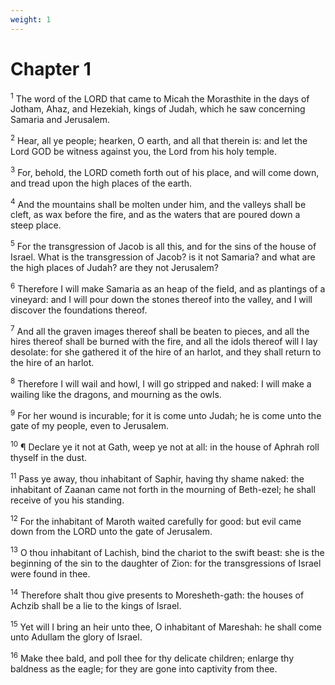 ```yaml
---
weight: 1
---
```


# Chapter 1

<sup>1</sup> The word of the LORD that came to Micah the Morasthite in the days of Jotham, Ahaz, and Hezekiah, kings of Judah, which he saw concerning Samaria and Jerusalem. 

<sup>2</sup> Hear, all ye people; hearken, O earth, and all that therein is: and let the Lord GOD be witness against you, the Lord from his holy temple. 

<sup>3</sup> For, behold, the LORD cometh forth out of his place, and will come down, and tread upon the high places of the earth. 

<sup>4</sup> And the mountains shall be molten under him, and the valleys shall be cleft, as wax before the fire, and as the waters that are poured down a steep place. 

<sup>5</sup> For the transgression of Jacob is all this, and for the sins of the house of Israel. What is the transgression of Jacob? is it not Samaria? and what are the high places of Judah? are they not Jerusalem? 

<sup>6</sup> Therefore I will make Samaria as an heap of the field, and as plantings of a vineyard: and I will pour down the stones thereof into the valley, and I will discover the foundations thereof. 

<sup>7</sup> And all the graven images thereof shall be beaten to pieces, and all the hires thereof shall be burned with the fire, and all the idols thereof will I lay desolate: for she gathered it of the hire of an harlot, and they shall return to the hire of an harlot. 

<sup>8</sup> Therefore I will wail and howl, I will go stripped and naked: I will make a wailing like the dragons, and mourning as the owls. 

<sup>9</sup> For her wound is incurable; for it is come unto Judah; he is come unto the gate of my people, even to Jerusalem. 

<sup>10</sup> ¶ Declare ye it not at Gath, weep ye not at all: in the house of Aphrah roll thyself in the dust. 

<sup>11</sup> Pass ye away, thou inhabitant of Saphir, having thy shame naked: the inhabitant of Zaanan came not forth in the mourning of Beth-ezel; he shall receive of you his standing. 

<sup>12</sup> For the inhabitant of Maroth waited carefully for good: but evil came down from the LORD unto the gate of Jerusalem. 

<sup>13</sup> O thou inhabitant of Lachish, bind the chariot to the swift beast: she is the beginning of the sin to the daughter of Zion: for the transgressions of Israel were found in thee. 

<sup>14</sup> Therefore shalt thou give presents to Moresheth-gath: the houses of Achzib shall be a lie to the kings of Israel. 

<sup>15</sup> Yet will I bring an heir unto thee, O inhabitant of Mareshah: he shall come unto Adullam the glory of Israel. 

<sup>16</sup> Make thee bald, and poll thee for thy delicate children; enlarge thy baldness as the eagle; for they are gone into captivity from thee. 


